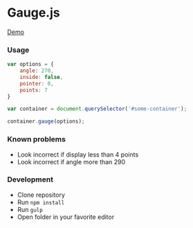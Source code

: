 # Gauge.js

[Demo](http://akurganow.github.io/Gauge.js/)

### Usage
```javascript
var options = {
    angle: 270,
    inside: false,
    pointer: 0,
    points: 7
}

var container = document.querySelector('#some-container');

container.gauge(options);
```


### Known problems
- Look incorrect if display less than 4 points
- Look incorrect if angle more than 290

### Development
- Clone repository
- Run `npm install`
- Run `gulp`
- Open folder in your favorite editor